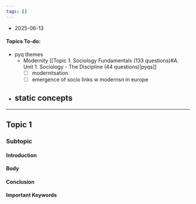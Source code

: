 ```yaml
---
tags: []
---
```

* 2025-06-13


#### Topics To-do: 
- pyq themes
	- Modernity [[Topic 1. Sociology Fundamentals (133 questions)#A. Unit 1. Sociology - The Discipline (44 questions)|pyqs]]
		- [ ] modernitsation 
		- [ ] emergence of socio links w modernsn in europe

- static concepts
	- 
---
## Topic 1
### Subtopic
#### Introduction

#### Body

#### Conclusion

#### Important Keywords
